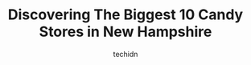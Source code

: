 ---
layout: ampstory
image: https://i0.wp.com/paketmu.com/wp-content/uploads/2023/06/chocolate-moose-0-in-new-hampshire-1686371588.jpeg?resize=640,853
author: techidn
featured: false
description: Explore the diverse Candy Store scene in New Hampshire, home to an incredible selection of 10 establishments catering to every taste. Whether youre in search of iconic favorites or undiscov
title: Discovering The Biggest 10 Candy Stores in New Hampshire
cover:
   title: Discovering The Biggest 10 Candy Stores in New Hampshire
   subtitle: RICKPATE
   background: https://paketmu.com/wp-content/uploads/2023/06/chocolate-moose-0-in-new-hampshire-1686371588.jpeg

pages: 
 - layout: thirds
   top: <h1>#1 Lickees & Chewys Candies & Creamery</h1>
   bottom: "<p>Great Selection, Fun Layout, Well Priced!Truffles, Gummies, Jelly Belly, Nostalgia, International Candy, Spicy, Sour, Sweet... AND Ice Cream?This place is an adventure. I</p>"
   background: https://paketmu.com/wp-content/uploads/2023/06/chocolate-moose-1-in-new-hampshire-1686371589.jpeg
   backgroundblur: true
 - layout: thirds
   top: <h1>#2 Granite State Candy Shoppe</h1>
   bottom: "<p>Not what I was expecting...I saw a recommendation on things to see in Concord. With the old fashion spelling, I was assuming an old fashion candy store with the friendly </p>"
   background: https://paketmu.com/wp-content/uploads/2023/06/chocolate-moose-2-in-new-hampshire-1686371590.jpeg
   cta:
      link: https://paketmu.com/discovering-the-biggest-10-candy-stores-in-new-hampshire/
      text: Discovering The Biggest 10 Candy Stores in New Hampshire
 - layout: thirds
   top: <h1>#3 Nelsons Candy and Music</h1>
   bottom: "<p>The chocolate and other candies are exquisite!No spicy peanut brittle this time but the walnut brittle is so old school buttery that it will have you wishing you bought 2</p>"
   background: https://paketmu.com/wp-content/uploads/2023/06/chocolate-moose-3-in-new-hampshire-1686371592.jpeg
   cta:
      link: https://paketmu.com/discovering-the-biggest-10-candy-stores-in-new-hampshire/
      text: Discovering The Biggest 10 Candy Stores in New Hampshire
 - layout: thirds
   top: <h1>#4 Chutters</h1>
   bottom: "<p>264 Main St, Lincoln, NH 03251, United States</p>"
   background: https://images.unsplash.com/photo-1618556658017-fd9c732d1360?ixlib=rb-4.0.3&ixid=MnwxMjA3fDB8MHxwaG90by1wYWdlfHx8fGVufDB8fHx8&auto=format&fit=crop&w=640&h=853&q=80
   cta:
      link: https://paketmu.com/discovering-the-biggest-10-candy-stores-in-new-hampshire/
      text: Discovering The Biggest 10 Candy Stores in New Hampshire
 - layout: thirds
   top: <h1>#5 Pearls Candy & Nuts NH</h1>
   bottom: "<p>58 Range Rd, Windham, NH 03087, United States</p>"
   background: https://images.unsplash.com/photo-1613843873231-1447db182f97?ixlib=rb-4.0.3&ixid=MnwxMjA3fDB8MHxwaG90by1wYWdlfHx8fGVufDB8fHx8&auto=format&fit=crop&w=640&h=853&q=80
   cta:
      link: https://paketmu.com/discovering-the-biggest-10-candy-stores-in-new-hampshire/
      text: Discovering The Biggest 10 Candy Stores in New Hampshire
 - layout: thirds
   top: <h1>#6 Granite State Candy Shop</h1>
   bottom: "<p>832 Elm St, Manchester, NH 03101, United States</p>"
   background: https://images.unsplash.com/photo-1557672172-298e090bd0f1?ixlib=rb-4.0.3&ixid=MnwxMjA3fDB8MHxwaG90by1wYWdlfHx8fGVufDB8fHx8&auto=format&fit=crop&w=640&h=853&q=80
   cta:
      link: https://paketmu.com/discovering-the-biggest-10-candy-stores-in-new-hampshire/
      text: Discovering The Biggest 10 Candy Stores in New Hampshire
 - layout: thirds
   top: <h1>#7 Sweetz & More</h1>
   bottom: "<p>120 Laconia Rd #305, Tilton, NH 03276, United States</p>"
   background: https://images.unsplash.com/photo-1515405295579-ba7b45403062?ixlib=rb-4.0.3&ixid=MnwxMjA3fDB8MHxwaG90by1wYWdlfHx8fGVufDB8fHx8&auto=format&fit=crop&w=640&h=853&q=80
   cta:
      link: https://paketmu.com/discovering-the-biggest-10-candy-stores-in-new-hampshire/
      text: Discovering The Biggest 10 Candy Stores in New Hampshire
 - layout: thirds
   middle: Continue reading...
   background: https://images.unsplash.com/photo-1489694553447-4c9339da310d?ixlib=rb-4.0.3&ixid=MnwxMjA3fDB8MHxwaG90by1wYWdlfHx8fGVufDB8fHx8&auto=format&fit=crop&w=640&h=853&q=80
   cta:
      link: https://paketmu.com/discovering-the-biggest-10-candy-stores-in-new-hampshire/
      text: Discovering The Biggest 10 Candy Stores in New Hampshire
      
---